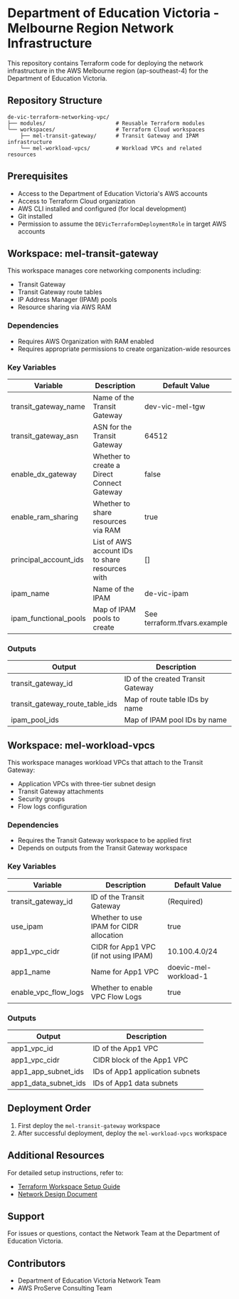 # Department of Education Victoria - Melbourne Region Network Infrastructure

This repository contains Terraform code for deploying the network infrastructure in the AWS Melbourne region (ap-southeast-4) for the Department of Education Victoria.

## Repository Structure

```
de-vic-terraform-networking-vpc/
├── modules/                      # Reusable Terraform modules
└── workspaces/                   # Terraform Cloud workspaces
    ├── mel-transit-gateway/      # Transit Gateway and IPAM infrastructure
    └── mel-workload-vpcs/        # Workload VPCs and related resources
```

## Prerequisites

- Access to the Department of Education Victoria's AWS accounts
- Access to Terraform Cloud organization
- AWS CLI installed and configured (for local development)
- Git installed
- Permission to assume the `DEVicTerraformDeploymentRole` in target AWS accounts

## Workspace: mel-transit-gateway

This workspace manages core networking components including:

- Transit Gateway
- Transit Gateway route tables
- IP Address Manager (IPAM) pools
- Resource sharing via AWS RAM

### Dependencies

- Requires AWS Organization with RAM enabled
- Requires appropriate permissions to create organization-wide resources

### Key Variables

| Variable | Description | Default Value |
|----------|-------------|---------------|
| transit_gateway_name | Name of the Transit Gateway | dev-vic-mel-tgw |
| transit_gateway_asn | ASN for the Transit Gateway | 64512 |
| enable_dx_gateway | Whether to create a Direct Connect Gateway | false |
| enable_ram_sharing | Whether to share resources via RAM | true |
| principal_account_ids | List of AWS account IDs to share resources with | [] |
| ipam_name | Name of the IPAM | de-vic-ipam |
| ipam_functional_pools | Map of IPAM pools to create | See terraform.tfvars.example |

### Outputs

| Output | Description |
|--------|-------------|
| transit_gateway_id | ID of the created Transit Gateway |
| transit_gateway_route_table_ids | Map of route table IDs by name |
| ipam_pool_ids | Map of IPAM pool IDs by name |

## Workspace: mel-workload-vpcs

This workspace manages workload VPCs that attach to the Transit Gateway:

- Application VPCs with three-tier subnet design
- Transit Gateway attachments
- Security groups
- Flow logs configuration

### Dependencies

- Requires the Transit Gateway workspace to be applied first
- Depends on outputs from the Transit Gateway workspace

### Key Variables

| Variable | Description | Default Value |
|----------|-------------|---------------|
| transit_gateway_id | ID of the Transit Gateway | (Required) |
| use_ipam | Whether to use IPAM for CIDR allocation | true |
| app1_vpc_cidr | CIDR for App1 VPC (if not using IPAM) | 10.100.4.0/24 |
| app1_name | Name for App1 VPC | doevic-mel-workload-1 |
| enable_vpc_flow_logs | Whether to enable VPC Flow Logs | true |

### Outputs

| Output | Description |
|--------|-------------|
| app1_vpc_id | ID of the App1 VPC |
| app1_vpc_cidr | CIDR block of the App1 VPC |
| app1_app_subnet_ids | IDs of App1 application subnets |
| app1_data_subnet_ids | IDs of App1 data subnets |

## Deployment Order

1. First deploy the `mel-transit-gateway` workspace
2. After successful deployment, deploy the `mel-workload-vpcs` workspace

## Additional Resources

For detailed setup instructions, refer to:
- [Terraform Workspace Setup Guide](./docs/terraform-workspace-setup-guide.md)
- [Network Design Document](./docs/network-design.md)

## Support

For issues or questions, contact the Network Team at the Department of Education Victoria.

## Contributors

- Department of Education Victoria Network Team
- AWS ProServe Consulting Team